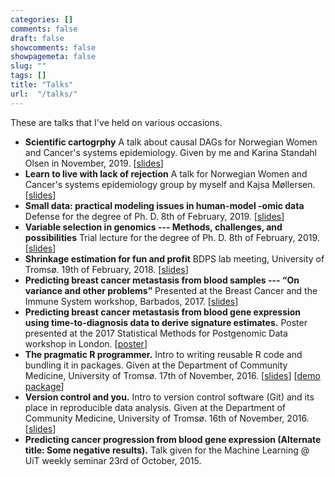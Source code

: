 ```yaml
---
categories: []
comments: false
draft: false
showcomments: false
showpagemeta: false
slug: ""
tags: []
title: "Talks"
url:  "/talks/"
---
```


These are talks that I've held on various occasions.

* __Scientific cartogrphy__
A talk about causal DAGs for Norwegian Women and Cancer's systems epidemiology. Given by me and Karina Standahl Olsen in November, 2019. \[[slides](/pdfs/scientific_cartography.pdf)\]
* __Learn to live with lack of rejection__
A talk for Norwegian Women and Cancer's systems epidemiology group by myself and Kajsa Møllersen. \[[slides](/pdfs/living_with_lack_of_rejection.pdf)\]
* __Small data: practical modeling issues in human-model -omic data__
Defense for the degree of Ph. D. 8th of February, 2019. \[[slides](/pdfs/phd_main_small_data.pdf)\]
* __Variable selection in genomics --- Methods, challenges, and possibilities__
Trial lecture for the degree of Ph. D. 8th of February, 2019. \[[slides](/pdfs/phd_trial_variable_selection.pdf)\]
* __Shrinkage estimation for fun and profit__
BDPS lab meeting, University of Tromsø. 19th of February, 2018. \[[slides](/pdfs/shrinkage_estimation.pdf)\]
* __Predicting breast cancer metastasis from blood samples --- “On variance and other problems”__
Presented at the Breast Cancer and the Immune System workshop, Barbados, 2017. \[[slides](/pdfs/barbados2017.pdf)\]
* __Predicting breast cancer metastasis from blood gene expression using time-to-diagnosis data to derive signature estimates.__
Poster presented at the 2017 Statistical Methods for Postgenomic Data workshop in London. \[[poster](/pdfs/poster-smpgd2017.pdf)\]
* __The pragmatic R programmer.__
Intro to writing reusable R code and bundling it in packages. Given at the Department of Community Medicine, University of Tromsø. 17th of November, 2016. \[[slides](/pdfs/pragmatic_r.pdf)\] \[[demo package](https://github.com/3inar/tinypackage/)\]
* __Version control and you.__
Intro to version control software (Git) and its place in reproducible data analysis. Given at the Department of Community Medicine, University of Tromsø. 16th of November, 2016. \[[slides](/pdfs/version_control_and_you.pdf)\]
* __Predicting cancer progression from blood gene expression (Alternate title: Some negative results).__
Talk given for the Machine Learning @ UiT weekly seminar 23rd of October, 2015.

